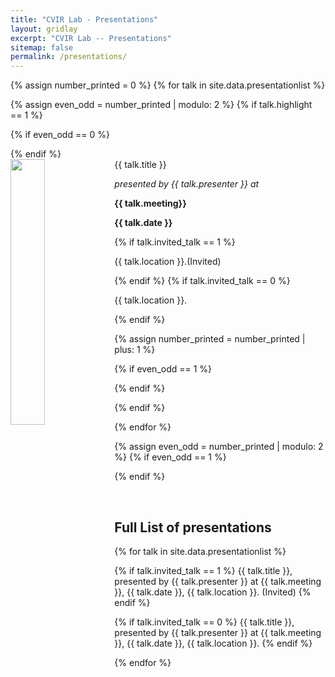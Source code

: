 ```yaml
---
title: "CVIR Lab - Presentations"
layout: gridlay
excerpt: "CVIR Lab -- Presentations"
sitemap: false
permalink: /presentations/
---
```


{% assign number_printed = 0 %}
{% for talk in site.data.presentationlist %}

{% assign even_odd = number_printed | modulo: 2 %}
{% if talk.highlight == 1 %}


{% if even_odd == 0 %}
<div class="row">
{% endif %}


<div class="col-sm-6 clearfix">
 <div class="well">
  <pubtit>{{ talk.title }}</pubtit>
  <img src="{{ site.url }}{{ site.baseurl }}/images/prepic/{{ talk.image }}" class="img-responsive" width="33%" style="float: left" />
  <p><em>presented by {{ talk.presenter }} at </em></p>
  <p class="text-danger"><strong> {{ talk.meeting}}</strong></p>
  <p><strong> {{ talk.date }}</strong></p>
  {% if talk.invited_talk == 1 %}
  <p> {{ talk.location }}.(Invited) </p>
  {% endif %}
  {% if talk.invited_talk == 0 %}
  <p> {{ talk.location }}. </p>
  {% endif %}
 </div>
</div>

{% assign number_printed = number_printed | plus: 1 %}

{% if even_odd == 1 %}
</div>
{% endif %}

{% endif %}

{% endfor %}

{% assign even_odd = number_printed | modulo: 2 %}
{% if even_odd == 1 %}
</div>
{% endif %}

<p> &nbsp; </p>

## Full List of presentations

{% for talk in site.data.presentationlist %}

{% if talk.invited_talk == 1 %} 
    {{ talk.title }}, presented by {{ talk.presenter }} at {{ talk.meeting }}, {{ talk.date }}, {{ talk.location }}. (Invited) 
{% endif %}

{% if talk.invited_talk == 0 %}
    {{ talk.title }}, presented by {{ talk.presenter }} at {{ talk.meeting }}, {{ talk.date }}, {{ talk.location }}. 
{% endif %}

{% endfor %}